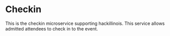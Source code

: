 Checkin
=======

This is the checkin microservice supporting hackillinois. This service allows admitted attendees to check in to the event. 

